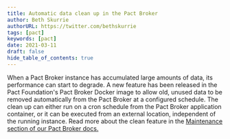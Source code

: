 ```yaml
---
title: Automatic data clean up in the Pact Broker
author: Beth Skurrie
authorURL: https://twitter.com/bethskurrie
tags: [pact]
keywords: [pact]
date: 2021-03-11
draft: false
hide_table_of_contents: true
---
```


When a Pact Broker instance has accumulated large amounts of data, its performance can start to degrade. A new feature has been released in the Pact Foundation's Pact Broker Docker image to allow old, unused data to be removed automatically from the Pact Broker at a configured schedule. 
The clean up can either run on a cron schedule from the Pact Broker application container, or it can be executed from an external location, independent of the running instance. 
Read more about the clean feature in the [Maintenance section of our Pact Broker docs.](https://docs.pact.io/pact_broker/administration/maintenance/)